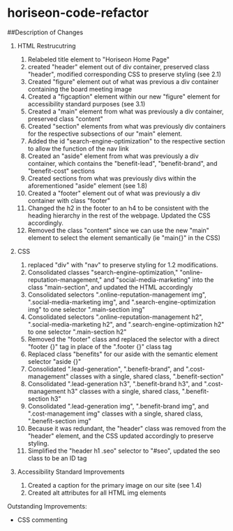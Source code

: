 # horiseon-code-refactor

##Description of Changes

1. HTML Restrucutring
    1. Relabeled title element to "Horiseon Home Page"
    2. created "header" element out of div container, preserved class "header", modified corresponding CSS to preserve styling (see 2.1)
    3. Created "figure" element out of what was previous a div container containing the board meeting image
    4. Created a "figcaption" element within our new "figure" element for accessibility standard purposes (see 3.1)
    5. Created a "main" element from what was previously a div container, preserved class "content"
    6. Created "section" elements from what was previously div containers for the respective subsections of our "main" element.
    7. Added the id "search-engine-optimization" to the respective section to allow the function of the nav link
    8. Created an "aside" element from what was previously a div container, which contains the "benefit-lead", "benefit-brand", and "benefit-cost" sections
    9. Created sections from what was previously divs within the aforementioned "aside" element (see 1.8)
    10. Created a "footer" element out of what was previously a div container with class "footer"
    11. Changed the h2 in the footer to an h4 to be consistent with the heading hierarchy in the rest of the webpage. Updated the CSS accordingly.
    12. Removed the class "content" since we can use the new "main" element to select the element semantically (ie "main{}" in the CSS)
    


2. CSS
    1. replaced "div" with "nav" to preserve styling for 1.2 modifications.
    2. Consolidated classes "search-engine-optimization," "online-reputation-management," and "social-media-marketing" into the class "main-section", and updated the HTML accordingly
    3. Consolidated selectors ".online-reputation-management img", ".social-media-marketing img", and ".search-engine-optimization img" to one selector ".main-section img"
    4. Consolidated selectors ".online-reputation-management h2", ".social-media-marketing h2", and ".search-engine-optimization h2" to one selector ".main-section h2"
    5. Removed the "footer" class and replaced the selector with a direct "footer {}" tag in place of the ".footer {}" class tag
    6. Replaced class "benefits" for our aside with the semantic element selector "aside {}"
    7. Consolidated ".lead-generation", ".benefit-brand", and ".cost-management" classes with a single, shared class, ".benefit-section"
    8. Consolidated ".lead-generation h3", ".benefit-brand h3", and ".cost-management h3" classes with a single, shared class, ".benefit-section h3"
    9. Consolidated ".lead-generation img", ".benefit-brand img", and ".cost-management img" classes with a single, shared class, ".benefit-section img"
    10. Because it was redundant, the "header" class was removed from the "header" element, and the CSS updated accordingly to preserve styling.
    11. Simplified the "header h1 .seo" selector to "#seo", updated the seo class to be an ID tag




3. Accessibility Standard Improvements
    1. Created a caption for the primary image on our site (see 1.4)
    2. Created alt attributes for all HTML img elements



Outstanding Improvements:
- CSS commenting
